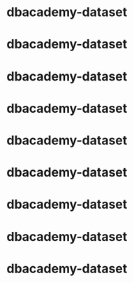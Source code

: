 # dbacademy-dataset
# dbacademy-dataset
# dbacademy-dataset
# dbacademy-dataset
# dbacademy-dataset
# dbacademy-dataset
# dbacademy-dataset
# dbacademy-dataset
# dbacademy-dataset
